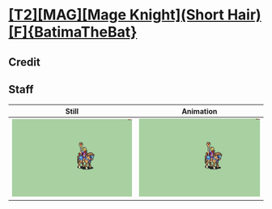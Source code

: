 # [\[T2\]\[MAG\]\[Mage Knight\]\(Short Hair\)\[F\]{BatimaTheBat}](../)

## Credit


	
## Staff

| Still | Animation |
| :---: | :-------: |
| ![Staff still](./Staff_000.png) | ![Staff animation](./Staff.gif) |
